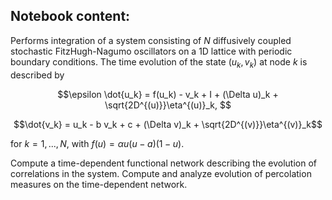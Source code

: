 ## Notebook content: 

Performs integration of a system consisting of $N$ diffusively coupled stochastic FitzHugh-Nagumo oscillators on a 1D lattice with periodic boundary conditions. The time evolution of the state $(u_k,v_k)$ at node $k$ is described by

$$\epsilon \dot{u_k} = f(u_k) - v_k + I + (\Delta u)_k + \sqrt{2D^{(u)}}\eta^{(u)}_k, $$

$$\dot{v_k} = u_k - b v_k + c + (\Delta v)_k + \sqrt{2D^{(v)}}\eta^{(v)}_k$$

for $k=1,...,N$, with $f(u) = \alpha u(u-a)(1-u)$.

Compute a time-dependent functional network describing the evolution of correlations in the system.
Compute and analyze evolution of percolation measures on the time-dependent network.  


